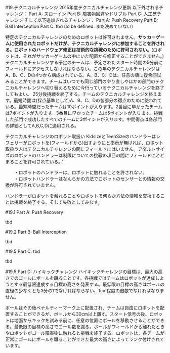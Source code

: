 #19.テクニカルチャレンジ
2015年度テクニカルチャレンジ更新
以下外されるチャレンジ：
Part A: スローイン
Part B: 障害物回避やドリブル
Part C: 人工芝チャレンジ
そして以下追加されるチャレンジ：
Part A: Push Recovery
Part B: Ball Interception
Part C: tbd (to be defined: まだ決めていない）

特定のテクニカルチャレンジのためのロボットは許可されません。**サッカーゲームに使用されたロボットだけが、テクニカルチャレンジに参加することを許される。ロボットのハードウェア修正は技術的な挑戦のために許可されない。**(ロボットは、それがサッカーゲームの中にいた配置から修正することができません。) テクニカルチャレンジする予定のチームは、予定されたスタート時間の5分前にフィールドにアクセスしなければならない。この年のテクニカルチャレンジはA、B、C、Dの4つから構成されている。A、B、C、Dは、任意の順に複合回試みることができます。チームはいつでも同じ部門のやり直しやほかの部門のテクニカルチャレンジへ切り替えるために今行っているテクニカルチャレンジを終了してもよい。
25分後挑戦を終了する。チームのテクニカルチャレンジを終えます。最短時間は(採点基準として)A、B、C、Dの各部分の得点のために使われている。最短時間だったチームは10ポイントが入ります。2番目に早かったチームは7ポイントが入ります。3番目に早かったチームは5ポイントが入ります。挑戦した部門で成功したすべてのチームに3ポイントが入ります。中間得点は各部門の詳細としてA,B,C,Dに適用される。

テクニカルチャレンジのロボット取扱い
KidsizeとTeenSizeのハンドラーはレフェリーがロボットを(フィールドから)出すようにと指示が無ければ、ロボット取扱う人はテクニカルチャレンジの間にフィールドにはいません。アダルトサイズのロボットのハンドラーは制限についての挑戦の項目の間にフィールドにとどまることを許可されている。：

　　・ロボットのハンドラーは、ロボットに触れることを許されない。  
　　・ロボットハンドラーはなんらかの方法でロボットのセンサーとの情報の交換が許可されていません。  

ハンドラーがロボットを触れることやロボットで何らか方法の情報を交換することは挑戦を終了する、そして失敗としてみなす。

#19.1 Part A: Push Recovery

tbd

#19.2 Part B: Ball Interception

tbd

#19.5 Part C: tbd

tbd


#19.5 Part D: ハイキックチャレンジ
ハイキックチャレンジの目標は、最大の高さでのゴールにボールを蹴ることです。各挑戦ではチームはロボットが達成しようとする最低限達成する目標の高さを発表する。最低限の目標の高さはボールの直径の少なくとも3分の1でなければならない、1cm程度の倍数でなければなりません。

ボールはその後ペナルティーマーク上に配置され、チームは自由にロボットを配置することができるが、ボールから30cm以上離す。スタート信号の後、ロボットは地面からキックを試みる前に、任意の位置にボールを移動させることができる。最低限の目標の高さでゴール数を蹴る。ボールがフィールドから離れたときやロボットがゴール障害物に触れると挑戦を終了する。ロボットは、各チームが正常にゴールにボールを蹴ることができた最大の高さによってランク付けされています。


